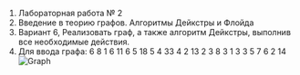 1) Лабораторная работа № 2
2) Введение в теорию графов. Алгоритмы Дейкстры и Флойда
3) Вариант 6, Реализовать граф,  а также алгоритм Дейкстры, выполнив все необходимые действия.
4) Для ввода графа: 6 8 1 6 11 6 5 18 5 4 33 4 2 13 2 3 8 3 1 3 3 5 7 6 2 14
![Graph](https://user-images.githubusercontent.com/91120648/170943189-4326f906-57fb-4dcd-9875-9dff3a023456.png)
